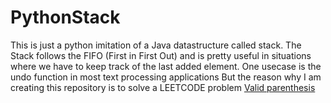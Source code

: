 # PythonStack
This is just a python imitation of a Java datastructure called stack. The Stack follows the FIFO (First in First Out) and is pretty useful in situations where we have to keep track of the last added element. One usecase is the undo function in most text processing applications But the reason why I am creating this repository is to solve a LEETCODE problem <a href=https://leetcode.com/problems/valid-parentheses/ target=_blank>Valid parenthesis</a> 
